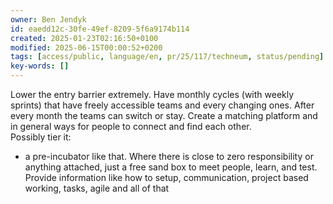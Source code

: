 ```yaml
---
owner: Ben Jendyk
id: eaedd12c-30fe-49ef-8209-5f6a9174b114
created: 2025-01-23T02:16:50+0100
modified: 2025-06-15T00:00:52+0200
tags: [access/public, language/en, pr/25/117/techneum, status/pending]
key-words: []
---
```


Lower the entry barrier extremely. Have monthly cycles (with weekly sprints) that have freely accessible teams and every changing ones. After every month the teams can switch or stay. Create a matching platform and in general ways for people to connect and find each other.  
Possibly tier it: 

- a pre-incubator like that. Where there is close to zero responsibility or anything attached, just a free sand box to meet people, learn, and test. Provide information like how to setup, communication, project based working, tasks, agile and all of that
